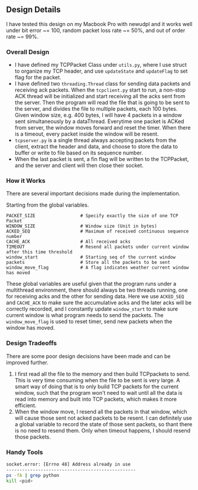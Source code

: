 ## Design Details

I have tested this design on my Macbook Pro with newudpl and it works well under bit error ~= 100, random packet loss rate ~= 50%, 
and out of order rate ~= 99%. 


### Overall Design
- I have defined my TCPPacket Class under ```utils.py```, where I use struct to organize my TCP header, and use ```updateState``` and ```updateFlag``` to set flag for the packet.
- I have defined two ```threading.Thread``` class for sending data packets and receiving ack packets. When the ```tcpclient.py``` start to run, a non-stop ACK thread will be initialized and start receiving all the acks sent from the server. Then the program will read the file that is going to be sent to the server, and divides the file to multiple packets, each 100 bytes. 
Given window size, e.g. 400 bytes, I will have 4 packets in a window sent simultaneously by a dataThread. Everytime one packet is ACKed from server, the window moves forward and reset the timer.
When there is a timeout, every packet inside the window will be resent.
- ```tcpserver.py``` is a single thread always accepting packets from the client, extract the header and data, and choose to store the data to buffer or write to file based on its sequence number. 
- When the last packet is sent, a fin flag will be written to the TCPPacket, and the server and client will then close their socket.  


### How it Works
There are several important decisions made during the implementation.

Starting from the global variables.

```
PACKET_SIZE                 # Specify exactly the size of one TCP Packet
WINDOW_SIZE                 # Window size (Unit in bytes)
ACKED_SEQ                   # Maximum of received continuous sequence number
CACHE_ACK                   # All received acks
TIMEOUT                     # Resend all packets under current window after this time threshold
window_start                # Starting seq of the current window
packets                     # Store all the packets to be sent
window_move_flag            # A flag indicates weather current window has moved
```
These global variables are useful given that the program runs under a multithread environment, there should always be two threads running, one for receiving acks and the other for sending data.
Here we use ```ACKED_SEQ``` and ```CACHE_ACK``` to make sure the accumulative acks and the later acks will be correctly recorded, and I constantly update ```window_start``` to make sure current window is 
what program needs to send the packets. The ```window_move_flag``` is used to reset timer, send new packets when the window has moved.

### Design Tradeoffs
There are some poor design decisions have been made and can be improved further.
1. I first read all the file to the memory and then build TCPpackets to send. This is very time consuming when the file to be sent is very large. A smart way of doing that is to only build TCP packets for the current window,
such that the program won't need to wait until all the data is read into memory and built into TCP packets, which makes it more efficient.
2. When the window move, I resend all the packets in that window, which will cause those sent not acked packets to be resent. I can definitely use a global variable to record the state of those sent packets, so thant there is no need to resend them.
Only when timeout happens, I should resend those packets.
### Handy Tools
```bash
socket.error: [Errno 48] Address already in use
-------------------------------------------------
ps -fA | grep python
kill <pid>
```